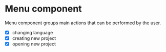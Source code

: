 # Menu component
Menu component groups main actions that can be performed by the user.

- [x] changing language
- [x] creating new project
- [x] opening new project
